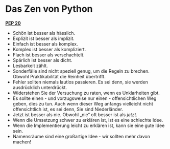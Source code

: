# Das Zen von Python

**[PEP 20](https://www.python.org/dev/peps/pep-0020/)**

- Schön ist besser als hässlich.
- Explizit ist besser als implizit.
- Einfach ist besser als komplex.
- Komplex ist besser als kompliziert.
- Flach ist besser als verschachtelt.
- Spärlich ist besser als dicht.
- Lesbarkeit zählt.
- Sonderfälle sind nicht speziell genug, um die Regeln zu brechen.
 Obwohl Praktikabilität die Reinheit übertrifft.
- Fehler sollten niemals lautlos passieren.
 Es sei denn, sie werden ausdrücklich unterdrückt.
- Widerstehen Sie der Versuchung zu raten, wenn es Unklarheiten gibt.
- Es sollte einen - und vorzugsweise nur einen - offensichtlichen Weg geben, dies zu tun.
 Auch wenn dieser Weg anfangs vielleicht nicht offensichtlich ist, es sei denn, Sie sind Niederländer.
- Jetzt ist besser als nie.
 Obwohl „nie“ oft besser ist als *jetzt*.
- Wenn die Umsetzung schwer zu erklären ist, ist es eine schlechte Idee.
- Wenn die Implementierung leicht zu erklären ist, kann sie eine gute Idee sein.
- Namensräume sind eine großartige Idee - wir sollten mehr davon machen!
